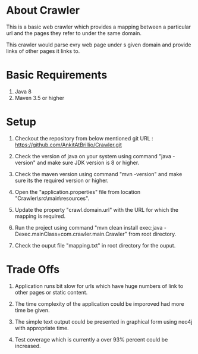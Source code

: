 About Crawler
===============

This is a basic web crawler which provides a mapping between a particular url  and the pages they refer to under the same domain.

This crawler would parse evry web page under s given domain and provide links of other pages it links to.

Basic Requirements
====================

1) Java 8
2) Maven 3.5 or higher


Setup
======

1) Checkout the repository from below mentioned git URL : 
	https://github.com/AnkitAtBrillio/Crawler.git

2) Check the version of java on your system using command "java -version" and make sure JDK version is 8 or higher.

3) Check the maven version using command "mvn -version" and make sure its the required version or higher.

4) Open the "application.properties" file from location "Crawler\src\main\resources".

5) Update the property "crawl.domain.url" with the URL for which the mapping is required.

6) Run the project using command "mvn clean install exec:java -Dexec.mainClass=com.crawler.main.Crawler" from root directory.

7) Check the ouput file "mapping.txt" in root directory for the ouput.


Trade Offs
===========

1) Application runs bit slow for urls which have huge numbers of link to other pages or static content.

2) The time complexity of the application could be imporoved had more time be given.

3) The simple text output could be presented in graphical form using neo4j with appropriate time.

4) Test coverage which is currently a over 93% percent could be increased.